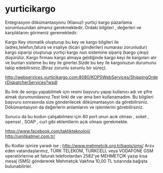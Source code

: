 # yurticikargo

Entegrasyon dökümantasyonu (Klavuz) yurtiçi kargo pazarlama sorumlusundan almanız gerekmektedir.
Ordaki bilgileri , değerleri ve karşılıklarını görmeniz geremektedir.

Kargo Key otomatik oluşturup bu key ve kargo bilgileri ile (adres,telefon,fatura ve irsaliye (ticari gönderiler) numarası zorunludur) 
kargo siparişi oluşturup yurtiçi kargo nun sistemine sipariş (kargo çıkışı) düşürülür.
Kargo firması kargo almaya geldiğinde kargo keyi ile kargoları alır ve bunları sisteme bu key ile girerler.Sizde bu key ile kargonuzun 
durumunu takip edebilirsiniz.(Biraz zorunlu sorunlu bir süreç).


http://webservices.yurticikargo.com:8080/KOPSWebServices/ShippingOrderDispatcherServices?wsdl

Bu link de sorgu yapabilmek için resmi başvuru yapıp kullanıcı adı ve şifre almak durumundasınız.Test linki de var ama ben kullanamadım.
Bu bilgileri başvuru sonrasında size gönderilecek dökümantasyon da görebilirsiniz.
Dökümantasyon da değerlerin anlamlarını ve işlemlerini görebilirsiniz.

Sunucu da bu kodun çalışabilmesi için 80 port unun acık olması , soket , openssl , SOAP , curl  gibi eklentilerin açık olması gerekmekte.

https://www.facebook.com/taktikteknoloji/ <br>
http://umitkatmer.com.tr/

Bu Kodlar işinize yaradı ise ;
http://www.mehmetcik.org.tr/bagis/sms/
Arzu eden vatandaşlarımız, TÜRK TELEKOM, TURKCELL veya VODAFONE GSM operatörlerine ait faturalı telefonlardan 2582'ye MEHMETÇİK yazıp kısa mesaj (SMS) göndererek Mehmetçik Vakfına 10,00 TL tutarında bağışta bulunabilirler.


